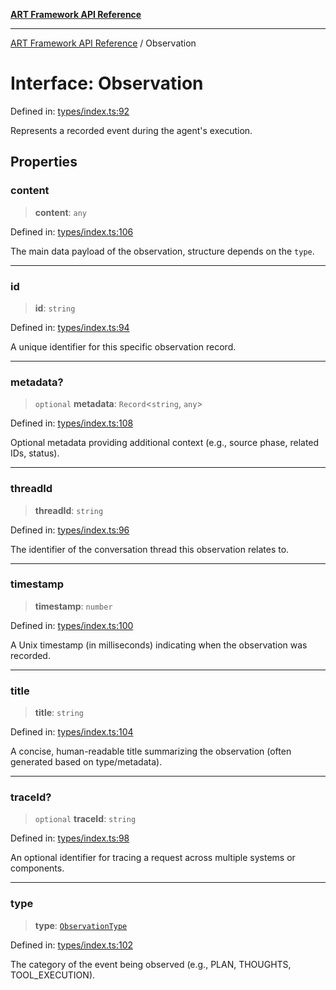 [**ART Framework API Reference**](../README.md)

***

[ART Framework API Reference](../README.md) / Observation

# Interface: Observation

Defined in: [types/index.ts:92](https://github.com/hashangit/ART/blob/0d5679913e70f07ec60f00c1f87b53a5f0bf6ddf/src/types/index.ts#L92)

Represents a recorded event during the agent's execution.

## Properties

### content

> **content**: `any`

Defined in: [types/index.ts:106](https://github.com/hashangit/ART/blob/0d5679913e70f07ec60f00c1f87b53a5f0bf6ddf/src/types/index.ts#L106)

The main data payload of the observation, structure depends on the `type`.

***

### id

> **id**: `string`

Defined in: [types/index.ts:94](https://github.com/hashangit/ART/blob/0d5679913e70f07ec60f00c1f87b53a5f0bf6ddf/src/types/index.ts#L94)

A unique identifier for this specific observation record.

***

### metadata?

> `optional` **metadata**: `Record`\<`string`, `any`\>

Defined in: [types/index.ts:108](https://github.com/hashangit/ART/blob/0d5679913e70f07ec60f00c1f87b53a5f0bf6ddf/src/types/index.ts#L108)

Optional metadata providing additional context (e.g., source phase, related IDs, status).

***

### threadId

> **threadId**: `string`

Defined in: [types/index.ts:96](https://github.com/hashangit/ART/blob/0d5679913e70f07ec60f00c1f87b53a5f0bf6ddf/src/types/index.ts#L96)

The identifier of the conversation thread this observation relates to.

***

### timestamp

> **timestamp**: `number`

Defined in: [types/index.ts:100](https://github.com/hashangit/ART/blob/0d5679913e70f07ec60f00c1f87b53a5f0bf6ddf/src/types/index.ts#L100)

A Unix timestamp (in milliseconds) indicating when the observation was recorded.

***

### title

> **title**: `string`

Defined in: [types/index.ts:104](https://github.com/hashangit/ART/blob/0d5679913e70f07ec60f00c1f87b53a5f0bf6ddf/src/types/index.ts#L104)

A concise, human-readable title summarizing the observation (often generated based on type/metadata).

***

### traceId?

> `optional` **traceId**: `string`

Defined in: [types/index.ts:98](https://github.com/hashangit/ART/blob/0d5679913e70f07ec60f00c1f87b53a5f0bf6ddf/src/types/index.ts#L98)

An optional identifier for tracing a request across multiple systems or components.

***

### type

> **type**: [`ObservationType`](../enumerations/ObservationType.md)

Defined in: [types/index.ts:102](https://github.com/hashangit/ART/blob/0d5679913e70f07ec60f00c1f87b53a5f0bf6ddf/src/types/index.ts#L102)

The category of the event being observed (e.g., PLAN, THOUGHTS, TOOL_EXECUTION).
